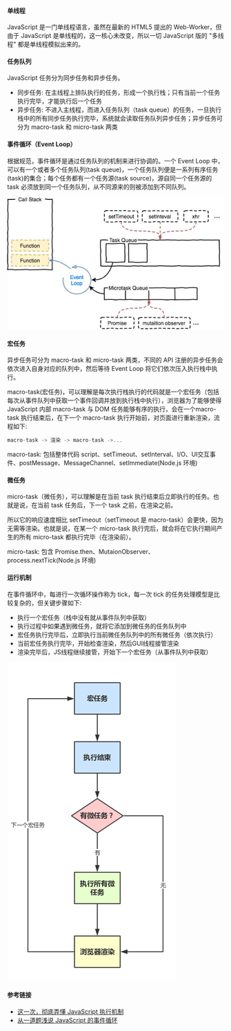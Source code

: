 #### 单线程
JavaScript 是一门单线程语言，虽然在最新的 HTML5 提出的 Web-Worker，但由于 JavaScript 是单线程的，这一核心未改变，所以一切 JavaScript 版的 "多线程" 都是单线程模拟出来的。

#### 任务队列
JavaScript 任务分为同步任务和异步任务。
- 同步任务: 在主线程上排队执行的任务，形成一个执行栈；只有当前一个任务执行完毕，才能执行后一个任务
- 异步任务: 不进入主线程，而进入任务队列（task queue）的任务，一旦执行栈中的所有同步任务执行完毕，系统就会读取任务队列异步任务；异步任务可分为 macro-task 和 micro-task 两类

#### 事件循环（Event Loop）
根据规范，事件循环是通过任务队列的机制来进行协调的。一个 Event Loop 中，可以有一个或者多个任务队列(task queue)，一个任务队列便是一系列有序任务(task)的集合；每个任务都有一个任务源(task source)，源自同一个任务源的 task 必须放到同一个任务队列，从不同源来的则被添加到不同队列。

![](../../image/20190818-01.png)

#### 宏任务
异步任务可分为 macro-task 和 micro-task 两类，不同的 API 注册的异步任务会依次进入自身对应的队列中，然后等待 Event Loop 将它们依次压入执行栈中执行。

macro-task(宏任务)，可以理解是每次执行栈执行的代码就是一个宏任务（包括每次从事件队列中获取一个事件回调并放到执行栈中执行），浏览器为了能够使得 JavaScript 内部 macro-task 与 DOM 任务能够有序的执行，会在一个macro-task 执行结束后，在下一个 macro-task 执行开始前，对页面进行重新渲染，流程如下:

```js
macro-task -> 渲染 -> macro-task ->...
```

macro-task: 包括整体代码 script、setTimeout、setInterval、I/O、UI交互事件、postMessage、MessageChannel、setImmediate(Node.js 环境)

#### 微任务
micro-task（微任务），可以理解是在当前 task 执行结束后立即执行的任务。也就是说，在当前 task 任务后，下一个 task 之前，在渲染之前。

所以它的响应速度相比 setTimeout（setTimeout 是 macro-task）会更快，因为无需等渲染。也就是说，在某一个 micro-task 执行完后，就会将在它执行期间产生的所有 micro-task 都执行完毕（在渲染前）。

micro-task: 包含 Promise.then、MutaionObserver、process.nextTick(Node.js 环境)

#### 运行机制
在事件循环中，每进行一次循环操作称为 tick，每一次 tick 的任务处理模型是比较复杂的，但关键步骤如下:

- 执行一个宏任务（栈中没有就从事件队列中获取）
- 执行过程中如果遇到微任务，就将它添加到微任务的任务队列中
- 宏任务执行完毕后，立即执行当前微任务队列中的所有微任务（依次执行）
- 当前宏任务执行完毕，开始检查渲染，然后GUI线程接管渲染
- 渲染完毕后，JS线程继续接管，开始下一个宏任务（从事件队列中获取）

![](../../image/20190818-02.jpeg)

#### 参考链接
- [这一次，彻底弄懂 JavaScript 执行机制](https://juejin.im/post/59e85eebf265da430d571f89)
- [从一道题浅说 JavaScript 的事件循环](https://github.com/Advanced-Frontend/Daily-Interview-Question/issues/7)
